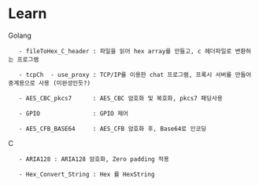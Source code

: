 # Learn
Golang

       - fileToHex_C_header : 파일을 읽어 hex array를 만들고, c 헤더파일로 변환하는 프로그램

       - tcpCh  - use_proxy : TCP/IP를 이용한 chat 프로그램, 프록시 서버를 만들어 중계용으로 사용 (미완성인듯?)
       
       - AES_CBC_pkcs7      : AES_CBC 암호화 및 복호화, pkcs7 패딩사용 
       
       - GPIO               : GPIO 제어
       
       - AES_CFB_BASE64     : AES_CFB 암호화 후, Base64로 인코딩
      
C

       - ARIA128 : ARIA128 암호화, Zero padding 적용 
       
       - Hex_Convert_String : Hex 를 HexString
       

